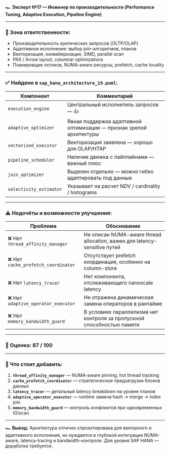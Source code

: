 🏎 **Эксперт №17 — Инженер по производительности (Performance Tuning, Adaptive Execution, Pipeline Engine)**

---

### 🎯 Зона ответственности:

* Производительность критических запросов (OLTP/OLAP)
* Адаптивное исполнение: выбор join-алгоритмов, планов
* Векторизация, конвейеризация, SIMD, parallel scan
* PAX / Arrow layout, columnar optimizations
* Планировщик потоков, NUMA-aware ресурсы, prefetch, cache locality

---

### ✅ Найдено в `sap_hana_architecture_19.puml`:

| Компонент               | Комментарий                                                         |
| ----------------------- | ------------------------------------------------------------------- |
| `execution_engine`      | Центральный исполнитель запросов — 👍                               |
| `adaptive_optimizer`    | Явная поддержка адаптивной оптимизации — признак зрелой архитектуры |
| `vectorized_executor`   | Векторизация заявлена — хорошо для OLAP/HTAP                        |
| `pipeline_scheduler`    | Наличие движка с пайплайнами — важный плюс                          |
| `join_optimizer`        | Выделен отдельно — можно гибко адаптировать под данные              |
| `selectivity_estimator` | Указывает на расчет NDV / cardinality / histograms                  |

---

### ⚠️ Недочёты и возможности улучшения:

| Проблема                           | Обоснование                                                               |
| ---------------------------------- | ------------------------------------------------------------------------- |
| ❌ Нет `thread_affinity_manager`    | Не описан NUMA-aware thread allocation, важен для latency-sensitive путей |
| ❌ Нет `cache_prefetch_coordinator` | Отсутствует prefetch координация, особенно на column-store                |
| ❌ Нет `latency_tracer`             | Нет компонента, отслеживающего nanoscale latency                          |
| ❌ Нет `adaptive_operator_executor` | Не отражена динамическая замена операторов в рантайме                     |
| ❌ Нет `memory_bandwidth_guard`     | В условиях параллелизма нет контроля за пропускной способностью памяти    |

---

### 💯 Оценка: **87 / 100**

---

### 🔧 Что стоит добавить:

1. **`thread_affinity_manager`** — NUMA-aware pinning, hot thread tracking
2. **`cache_prefetch_coordinator`** — стратегическое предзагрузки блоков данных
3. **`latency_tracer`** — детальный latency breakdown на уровне планов
4. **`adaptive_operator_executor`** — runtime замена hash → merge → index join
5. **`memory_bandwidth_guard`** — контроль конфликтов при одновременных IO/scan

---

🏎 **Вывод:** Архитектура отлично спроектирована для векторного и адаптивного исполнения, но нуждается в глубокой интеграции NUMA-aware, latency-tracing и bandwidth-контроле. Для уровня SAP HANA — доработка требуется.

